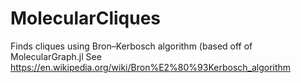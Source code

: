 # MolecularCliques
Finds cliques using Bron–Kerbosch algorithm (based off of MolecularGraph.jl
See https://en.wikipedia.org/wiki/Bron%E2%80%93Kerbosch_algorithm
